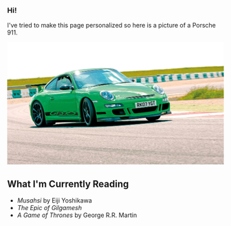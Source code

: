### Hi!

I've tried to make this page personalized so here is a picture of a Porsche 911.

<img src="gt3rs.png" alt="gt3rs"/>

## What I'm Currently Reading
- *Musahsi* by Eiji Yoshikawa
- *The Epic of Gilgamesh*
- *A Game of Thrones* by George R.R. Martin
